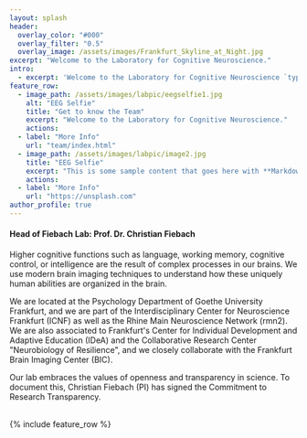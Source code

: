 ```yaml
---
layout: splash
header:
  overlay_color: "#000"
  overlay_filter: "0.5"
  overlay_image: /assets/images/Frankfurt_Skyline_at_Night.jpg
excerpt: "Welcome to the Laboratory for Cognitive Neuroscience."
intro: 
  - excerpt: 'Welcome to the Laboratory for Cognitive Neuroscience `type="center"`'
feature_row:
  - image_path: /assets/images/labpic/eegselfie1.jpg
    alt: "EEG Selfie"
    title: "Get to know the Team"
    excerpt: "Welcome to the Laboratory for Cognitive Neuroscience."
    actions:
  - label: "More Info"
    url: "team/index.html"
  - image_path: /assets/images/labpic/image2.jpg
    title: "EEG Selfie"
    excerpt: "This is some sample content that goes here with **Markdown** formatting."
    actions:
  - label: "More Info"
    url: "https://unsplash.com"
author_profile: true
---
```



<h4><b>Head of Fiebach Lab: Prof. Dr. Christian Fiebach</b></h4>


<div class="container">
  <div class="row">
    <div class="col-md-2" >
    </div>
    <div class="col-md-8" >
    
Higher cognitive functions such as language, working memory, cognitive control, or intelligence are the result of complex processes in our brains. We use modern brain imaging techniques to understand how these uniquely human abilities are organized in the brain. 

We are located at the Psychology Department of Goethe University Frankfurt, and we are part of the Interdisciplinary Center for Neuroscience Frankfurt (ICNF) as well as the Rhine Main Neuroscience Network (rmn2). We are also associated to Frankfurt's Center for Individual Development and Adaptive Education (IDeA) and the Collaborative Research Center "Neurobiology of Resilience", and we closely collaborate with the Frankfurt Brain Imaging Center (BIC).

Our lab embraces the values of openness and transparency in science. To document this, Christian Fiebach (PI) has signed the Commitment to Research Transparency. 
</div>
 <div class="col-md-2" >
    </div>
<br>
{% include feature_row %}
